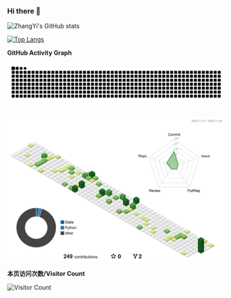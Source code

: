 ### Hi there 👋
![ZhangYi's GitHub stats](https://github-readme-stats.vercel.app/api?username=zhangyiceee&count_private=true)

[![Top Langs](https://github-readme-stats.vercel.app/api/top-langs/?username=zhangyiceee)](https://github.com/anuraghazra/github-readme-stats)



**GitHub Activity Graph**

<picture>
  <source media="(prefers-color-scheme: dark)" srcset="https://raw.githubusercontent.com/zhangyiceee/zhangyiceee/output/github-contribution-grid-snake-dark.svg" />
  <source media="(prefers-color-scheme: light)" srcset="https://raw.githubusercontent.com/zhangyiceee/zhangyiceee/output/github-contribution-grid-snake.svg" />
  <img alt="github-snake" src="https://raw.githubusercontent.com/zhangyiceee/zhangyiceee/output/github-contribution-grid-snake.svg" />
</picture> 


![](./profile-3d-contrib/profile-green-animate.svg)


**本页访问次数/Visitor Count**

![Visitor Count](https://profile-counter.glitch.me/zhangyiceee/count.svg)
